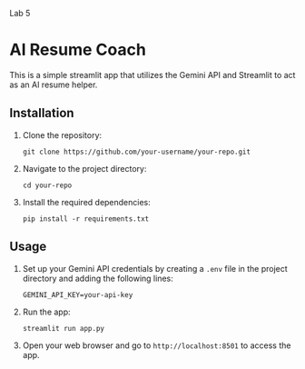 Lab 5

# AI Resume Coach

This is a simple streamlit app that utilizes the Gemini API and Streamlit to act as an AI resume helper.

## Installation

1. Clone the repository:

    ```shell
    git clone https://github.com/your-username/your-repo.git
    ```

2. Navigate to the project directory:

    ```shell
    cd your-repo
    ```

3. Install the required dependencies:

    ```shell
    pip install -r requirements.txt
    ```

## Usage

1. Set up your Gemini API credentials by creating a `.env` file in the project directory and adding the following lines:

    ```shell
    GEMINI_API_KEY=your-api-key
    ```

2. Run the app:

    ```shell
    streamlit run app.py
    ```

3. Open your web browser and go to `http://localhost:8501` to access the app.
